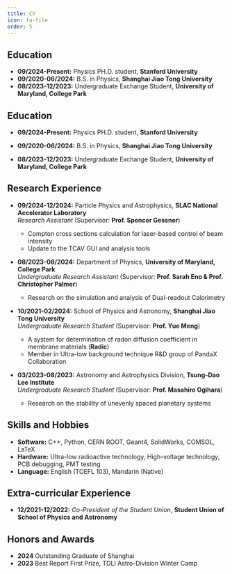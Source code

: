 ```yaml
---
title: CV
icon: fa-file
order: 5
---
```


<div style="text-align:left;">
  <h2>Education</h2>
  <ul>
    <li><strong>09/2024-Present:</strong> Physics PH.D. student, <strong>Stanford University</strong></li>
    <li><strong>09/2020-06/2024:</strong> B.S. in Physics, <strong>Shanghai Jiao Tong University</strong></li>
    <li><strong>08/2023-12/2023:</strong> Undergraduate Exchange Student, <strong>University of Maryland, College Park</strong></li>
  </ul>
</div>

## Education

* **09/2024-Present:** Physics PH.D. student, **Stanford University**
  
* **09/2020-06/2024:** B.S. in Physics, **Shanghai Jiao Tong University**

* **08/2023-12/2023:** Undergraduate Exchange Student, **University of Maryland, College Park**

## Research Experience
* **09/2024-12/2024:** Particle Physics and Astrophysics, **SLAC National Accelerator Laboratory**  
  *Research Assistant* (Supervisor: **Prof. Spencer Gessner**)  
  * Compton cross sections calculation for laser-based control of beam intensity
  * Update to the TCAV GUI and analysis tools

* **08/2023-08/2024:** Department of Physics, **University of Maryland, College Park**  
  *Undergraduate Research Assistant* (Supervisor: **Prof. Sarah Eno & Prof. Christopher Palmer**)  
  * Research on the simulation and analysis of Dual-readout Calorimetry

* **10/2021-02/2024:** School of Physics and Astronomy, **Shanghai Jiao Tong University**  
  *Undergraduate Research Student* (Supervisor: **Prof. Yue Meng**)  
  * A system for determination of radon diffusion coefficient in membrane materials (**Radic**)
  * Member in Ultra-low background technique R&D group of PandaX Collaboration

* **03/2023-08/2023:** Astronomy and Astrophysics Division, **Tsung-Dao Lee Institute**  
  *Undergraduate Research Student* (Supervisor: **Prof. Masahiro Ogihara**)  
  * Research on the stability of unevenly spaced planetary systems

## Skills and Hobbies
* **Software:** C++, Python, CERN ROOT, Geant4, SolidWorks, COMSOL, LaTeX
* **Hardware:** Ultra-low radioactive technology, High-voltage technology, PCB debugging, PMT testing
* **Language:** English (TOEFL 103), Mandarin (Native)

## Extra-curricular Experience
* **12/2021-12/2022:** *Co-President of the Student Union*, **Student Union of School of Physics and Astronomy**

## Honors and Awards
* **2024** Outstanding Graduate of Shanghai
* **2023** Best Report First Prize, TDLI Astro-Division Winter Camp
